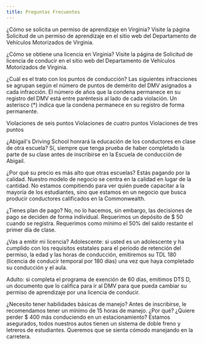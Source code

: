 ```yaml
---
title: Preguntas Frecuentes
---
```

¿Cómo se solicita un permiso de aprendizaje en Virginia? Visite la página Solicitud de un permiso de aprendizaje en el sitio web del Departamento de Vehículos Motorizados de Virginia.

¿Cómo se obtiene una licencia en Virginia? Visite la página de Solicitud de licencia de conducir en el sitio web del Departamento de Vehículos Motorizados de Virginia.

¿Cuál es el trato con los puntos de conducción? Las siguientes infracciones se agrupan según el número de puntos de demérito del DMV asignados a cada infracción. El número de años que la condena permanece en su registro del DMV está entre paréntesis al lado de cada violación. Un asterisco (*) indica que la condena permanece en su registro de forma permanente.

Violaciones de seis puntos Violaciones de cuatro puntos
Violaciones de tres puntos

¿Abigail's Driving School honrará la educación de los conductores en clase de otra escuela? Sí, siempre que tenga prueba de haber completado la parte de su clase antes de inscribirse en la Escuela de conducción de Abigail.

¿Por qué su precio es más alto que otras escuelas? Estás pagando por la calidad. Nuestro modelo de negocio se centra en la calidad en lugar de la cantidad. No estamos compitiendo para ver quién puede capacitar a la mayoría de los estudiantes, sino que estamos en un negocio que busca producir conductores calificados en la Commonwealth.

¿Tienes plan de pago? No, no lo hacemos, sin embargo, las decisiones de pago se deciden de forma individual. Requerimos un depósito de $ 50 cuando se registra. Requerimos como mínimo el 50% del saldo restante el primer día de clase.

¿Vas a emitir mi licencia? Adolescente: si usted es un adolescente y ha cumplido con los requisitos estatales para el período de retención del permiso, la edad y las horas de conducción, emitiremos su TDL 180 (licencia de conducir temporal por 180 días) una vez que haya completado su conducción y el aula.

Adulto: si completa el programa de exención de 60 días, emitimos DTS D, un documento que lo califica para ir al DMV para que pueda cambiar su permiso de aprendizaje por una licencia de conducir.

¿Necesito tener habilidades básicas de manejo? Antes de inscribirse, le recomendamos tener un mínimo de 15 horas de manejo. ¿Por qué? ¿Quiere perder $ 400 más conduciendo en un estacionamiento? Estamos asegurados, todos nuestros autos tienen un sistema de doble freno y letreros de estudiantes. Queremos que se sienta cómodo manejando en la carretera.